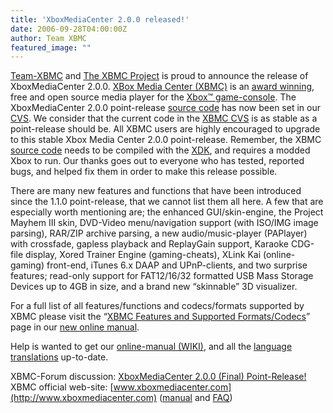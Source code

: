 ```yaml
---
title: 'XboxMediaCenter 2.0.0 released!'
date: 2006-09-28T04:00:00Z
author: Team XBMC
featured_image: ""
---
```

[Team-XBMC](http://www.xboxmediacenter.com/wiki/index.php?title=Team_XBMC_and_Others) and [The XBMC Project](https://sourceforge.net/projects/xbmc/) is proud to announce the release of XboxMediaCenter 2.0.0. [XBox Media Center (XBMC)](https://en.wikipedia.org/wiki/XBMC) is an [award winning](https://sourceforge.net/awards/cca/), free and open source media player for the [Xbox™ game-console](https://en.wikipedia.org/wiki/Xbox). The XboxMediaCenter 2.0.0 point-release [source code](http://www.xboxmediacenter.com/wiki/index.php?title=What_Is_Source_Code) has now been set in our [CVS](https://sourceforge.net/cvs/?group_id=87054). We consider that the current code in the [XBMC CVS](https://sourceforge.net/cvs/?group_id=87054) is as stable as a point-release should be. All XBMC users are highly encouraged to upgrade to this stable Xbox Media Center 2.0.0 point-release. Remember, the XBMC [source code](http://www.xboxmediacenter.com/wiki/index.php?title=What_Is_Source_Code) needs to be compiled with the [XDK](http://www.xboxmediacenter.com/wiki/index.php?title=Microsoft_Xbox_SDK), and requires a modded Xbox to run. Our thanks goes out to everyone who has tested, reported bugs, and helped fix them in order to make this release possible.

 There are many new features and functions that have been introduced since the 1.1.0 point-release, that we cannot list them all here. A few that are especially worth mentioning are; the enhanced GUI/skin-engine, the Project Mayhem III skin, DVD-Video menu/navigation support (with ISO/IMG image parsing), RAR/ZIP archive parsing, a new audio/music-player (PAPlayer) with crossfade, gapless playback and ReplayGain support, Karaoke CDG-file display, Xored Trainer Engine (gaming-cheats), XLink Kai (online-gaming) front-end, iTunes 6.x DAAP and UPnP-clients, and two surprise features; read-only support for FAT12/16/32 formatted USB Mass Storage Devices up to 4GB in size, and a brand new “skinnable” 3D visualizer.

 For a full list of all features/functions and codecs/formats supported by XBMC please visit the “[XBMC Features and Supported Formats/Codecs](http://www.xboxmediacenter.com/wiki/index.php?title=Supported_File_Formats)” page in our [new online manual](http://www.xboxmediacenter.com/wiki/index.php?title=Xbox_Media_Center_Online_Manual).

 Help is wanted to get our [online-manual (WIKI)](http://www.xboxmediacenter.com/wiki/index.php?title=Main_Page), and all the [language translations](http://www.xboxmediacenter.com/wiki/index.php?title=Information_on_Language_Support) up-to-date.

 XBMC-Forum discussion: [XboxMediaCenter 2.0.0 (Final) Point-Release!](https://forum.kodi.tv/showthread.php?pid=110888%23pid110888)  
 XBMC official web-site: [www.xboxmediacenter.com](http://www.xboxmediacenter.com) ([manual](http://www.xboxmediacenter.com/wiki/index.php?title=Xbox_Media_Center_Online_Manual) and [FAQ](http://www.xboxmediacenter.com/wiki/index.php?title=Frequently_Asked_Questions))

 